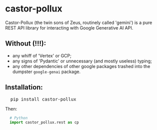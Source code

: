 # castor-pollux
Castor-Pollux (the twin sons of Zeus, routinely called 'gemini') is a pure REST API library for interacting with Google Generative AI API.

## Without (!!!):
- any whiff of 'Vertex' or GCP;
- any signs of 'Pydantic' or unnecessary (and mostly useless) typing;
- any other dependencies of other google packages trashed into the dumpster `google-genai` package.

## Installation:
<pre>
  pip install castor-pollux
</pre>
Then:
```Python
  # Python
  import castor_pollux.rest as cp
```
